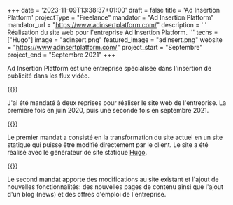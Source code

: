 +++
date = '2023-11-09T13:38:37+01:00'
draft = false
title = 'Ad Insertion Platform'
projectType = "Freelance"
mandator = "Ad Insertion Platform"
mandator_url = "https://www.adinsertplatform.com/"
description = '''
Réalisation du site web pour l'entreprise Ad Insertion Platform.
'''
techs = ["Hugo"]
image = "adinsert.png"
featured_image = "adinsert.png"
website = "https://www.adinsertplatform.com/"
project_start = "Septembre"
project_end = "Septembre 2021"
+++

Ad Insertion Platform est une entreprise spécialisée dans l'insertion de publicité dans les flux vidéo.

{{<lnbreak>}}

J'ai été mandaté à deux reprises pour réaliser le site web de l'entreprise. La première fois en juin 2020, puis une seconde fois en septembre 2021.

{{<lnbreak>}}

Le premier mandat a consisté en la transformation du site actuel en un site statique qui puisse être modifié directement par le client. Le site a été réalisé avec le générateur de site statique [Hugo](https://gohugo.io/).

{{<lnbreak>}}

Le second mandat apporte des modifications au site existant et l'ajout de nouvelles fonctionnalités: des nouvelles pages de contenu ainsi que l'ajout d'un blog (news) et des offres d'emploi de l'entreprise.